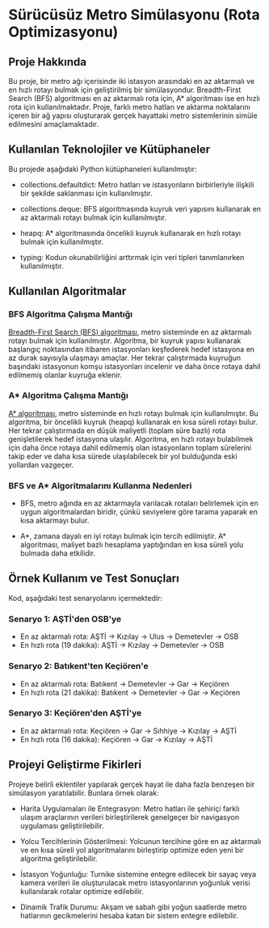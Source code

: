 # Sürücüsüz Metro Simülasyonu (Rota Optimizasyonu)
## Proje Hakkında

Bu proje, bir metro ağı içerisinde iki istasyon arasındaki en az aktarmalı ve en hızlı rotayı bulmak için geliştirilmiş bir simülasyondur. 
Breadth-First Search (BFS) algoritması en az aktarmalı rota için, A* algoritması ise en hızlı rota için kullanılmaktadır. 
Proje, farklı metro hatları ve aktarma noktalarını içeren bir ağ yapısı oluşturarak gerçek hayattaki metro sistemlerinin simüle edilmesini amaçlamaktadır.


## Kullanılan Teknolojiler ve Kütüphaneler

Bu projede aşağıdaki Python kütüphaneleri kullanılmıştır:

* collections.defaultdict: Metro hatları ve istasyonların birbirleriyle ilişkili bir şekilde saklanması için kullanılmıştır.

* collections.deque: BFS algoritmasında kuyruk veri yapısını kullanarak en az aktarmalı rotayı bulmak için kullanılmıştır.

* heapq: A* algoritmasında öncelikli kuyruk kullanarak en hızlı rotayı bulmak için kullanılmıştır.

* typing: Kodun okunabilirliğini arttırmak için veri tipleri tanımlanırken kullanılmıştır.

## Kullanılan Algoritmalar

### BFS Algoritma Çalışma Mantığı

[Breadth-First Search (BFS) algoritması](https://www.geeksforgeeks.org/breadth-first-search-or-bfs-for-a-graph/), metro sisteminde en az aktarmalı rotayı bulmak için kullanılmıştır. 
Algoritma, bir kuyruk yapısı kullanarak başlangıç noktasından itibaren istasyonları keşfederek hedef istasyona en az durak sayısıyla ulaşmayı amaçlar. 
Her tekrar çalıştırmada kuyruğun başındaki istasyonun komşu istasyonları incelenir ve daha önce rotaya dahil edilmemiş olanlar kuyruğa eklenir.

### A* Algoritma Çalışma Mantığı

[A* algoritması](https://www.redblobgames.com/pathfinding/a-star/introduction.html), metro sisteminde en hızlı rotayı bulmak için kullanılmıştır. Bu algoritma, bir öncelikli kuyruk (heapq) kullanarak en kısa süreli rotayı bulur. 
Her tekrar çalıştırmada en düşük maliyetli (toplam süre bazlı) rota genişletilerek hedef istasyona ulaşılır. 
Algoritma, en hızlı rotayı bulabilmek için daha önce rotaya dahil edilmemiş olan istasyonların toplam sürelerini takip eder ve daha kısa sürede ulaşılabilecek bir yol bulduğunda eski yollardan vazgeçer.

### BFS ve A* Algoritmalarını Kullanma Nedenleri

* BFS, metro ağında en az aktarmayla varılacak rotaları belirlemek için en uygun algoritmalardan biridir, çünkü seviyelere göre tarama yaparak en kısa aktarmayı bulur.

* A*, zamana dayalı en iyi rotayı bulmak için tercih edilmiştir. A* algoritması, maliyet bazlı hesaplama yaptığından en kısa süreli yolu bulmada daha etkilidir.

## Örnek Kullanım ve Test Sonuçları

Kod, aşağıdaki test senaryolarını içermektedir:

### Senaryo 1: AŞTİ'den OSB'ye

* En az aktarmalı rota: AŞTİ -> Kızılay -> Ulus -> Demetevler -> OSB
* En hızlı rota (19 dakika): AŞTİ -> Kızılay -> Demetevler -> OSB

### Senaryo 2: Batıkent'ten Keçiören'e

* En az aktarmalı rota: Batıkent -> Demetevler -> Gar -> Keçiören
* En hızlı rota (21 dakika): Batıkent -> Demetevler -> Gar -> Keçiören

### Senaryo 3: Keçiören'den AŞTİ'ye

* En az aktarmalı rota: Keçiören -> Gar -> Sıhhiye -> Kızılay -> AŞTİ
* En hızlı rota (16 dakika): Keçiören -> Gar -> Kızılay -> AŞTİ

## Projeyi Geliştirme Fikirleri

Projeye belirli eklentiler yapılarak gerçek hayat ile daha fazla benzeşen bir simülasyon yaratılabilir. Bunlara örnek olarak:

* Harita Uygulamaları ile Entegrasyon: Metro hatları ile şehiriçi farklı ulaşım araçlarının verileri birleştirilerek genelgeçer bir navigasyon uygulaması geliştirilebilir.

* Yolcu Tercihlerinin Gösterilmesi: Yolcunun tercihine göre en az aktarmalı ve en kısa süreli yol algoritmalarını birleştirip optimize eden yeni bir algoritma geliştirilebilir.

* İstasyon Yoğunluğu: Turnike sistemine entegre edilecek bir sayaç veya kamera verileri ile oluşturulacak metro istasyonlarının yoğunluk verisi kullanılarak rotalar optimize edilebilir.

* Dinamik Trafik Durumu: Akşam ve sabah gibi yoğun saatlerde metro hatlarının gecikmelerini hesaba katan bir sistem entegre edilebilir.
